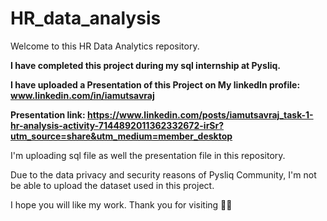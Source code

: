 # HR_data_analysis
Welcome to this HR Data Analytics repository.

**I have completed this project during my sql internship at Pysliq.**

**I have uploaded a Presentation of this Project on My linkedIn profile: www.linkedin.com/in/iamutsavraj** 

**Presentation link: https://www.linkedin.com/posts/iamutsavraj_task-1-hr-analysis-activity-7144892011362332672-irSr?utm_source=share&utm_medium=member_desktop**

I'm uploading sql file as well the presentation file in this repository. 

Due to the data privacy and security reasons of Pysliq Community, I'm not be able to upload the dataset used in this project.

I hope you will like my work. Thank you for visiting 🙇‍♂️
